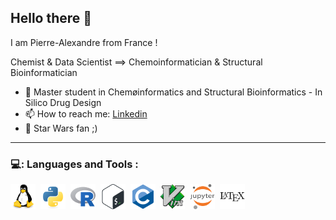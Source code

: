 ## Hello there 👋 

I am Pierre-Alexandre from France !  

Chemist & Data Scientist ==> Chemoinformatician & Structural Bioinformatician

- 🏫 Master student in Chemøinformatics and Structural Bioinformatics - In Silico Drug Design
- 📫 How to reach me: [Linkedin](https://www.linkedin.com/in/pierre-alexandre-ho-5bbb9113a/)
- 🚀 Star Wars fan ;) 


---

### 💻: Languages and Tools :
<div>
   <img src="https://github.com/devicons/devicon/blob/master/icons/linux/linux-original.svg" title="Linux" alt="jupyter" width="40" height="40"/>&nbsp;
  <img src="https://github.com/devicons/devicon/blob/master/icons/python/python-original.svg" title="Python" alt="Python" width="40" height="40"/>&nbsp;
  <img src="https://github.com/devicons/devicon/blob/master/icons/r/r-original.svg" title="R" alt="R" width="40" height="40"/>&nbsp;
  <img src="https://github.com/devicons/devicon/blob/master/icons/bash/bash-original.svg" title="bash" alt="bash" width="40" height="40"/>&nbsp;
  <img src=https://github.com/devicons/devicon/blob/master/icons/c/c-original.svg title="C" alt="C" width="40" height="40"/>&nbsp;
  <img src="https://github.com/devicons/devicon/blob/master/icons/vim/vim-original.svg" title="jupyter" alt="jupyter" width="40" height="40"/>&nbsp;
  <img src="https://github.com/devicons/devicon/blob/master/icons/jupyter/jupyter-original-wordmark.svg" title="jupyter" alt="jupyter" width="40" height="40"/>&nbsp;
  <img src="https://github.com/devicons/devicon/blob/master/icons/latex/latex-original.svg" title="Latex" **alt="Latex" width="40" height="40"/>
</div>


<!--
**Protactinium92/Protactinium92** is a ✨ _special_ ✨ repository because its `README.md` (this file) appears on your GitHub profile.

Here are some ideas to get you started:

- 🔭 I’m currently working on ...
- 🌱 I’m currently learning ...
- 👯 I’m looking to collaborate on ...
- 🤔 I’m looking for help with ...
- 💬 Ask me about ...
- 📫 How to reach me: ...
- 😄 Pronouns: ...
- ⚡ Fun fact: ...
-->
